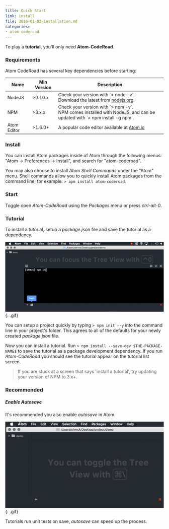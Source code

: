 ```yaml
---
title: Quick Start
link: install
file: 2016-01-02-installation.md
categories:
- atom-coderoad
---
```


To play a **tutorial**, you'll only need **Atom-CodeRoad**.

### Requirements

Atom CodeRoad has several key dependencies before starting:

<div class="table-wrapper">
  <table>
    <thead>
      <tr>
        <th>Name</th>
        <th>Min Version</th>
        <th>Description</th>
      </tr>
    </thead>
    <tbody>
      <tr>
        <td>NodeJS</td>
        <td>>0.10.x</td>
        <td>Check your version with `> node -v`.<br />
        Download the latest from <a href="//nodejs.org">nodejs.org</a>.</td>
      </tr>
      <tr>
        <td>NPM</td>
        <td>>3.x.x</td>
        <td>Check your version with `> npm -v`.<br />NPM comes installed with NodeJS, and can be updated with `> npm install -g npm`.</td>
      </tr>
      <tr>
        <td>Atom Editor</td>
        <td>>1.6.0+</td>
        <td>A popular code editor available at <a href="//atom.io">Atom.io</a></td>
      </tr>
    </tbody>
  </table>
</div>


### Install

You can install Atom packages inside of Atom through the following menus: "Atom -> Preferences -> Install", and search for "atom-coderoad".

You may also choose to install *Atom Shell Commands* under the "Atom" menu. Shell commands allow you to quickly install Atom packages from the command line, for example: `> apm install atom-coderoad`.

### Start

Toggle open *Atom-CodeRoad* using the *Packages* menu or press *ctrl-alt-0*.


### Tutorial

To install a tutorial, setup a *package.json* file and save the tutorial as a dependency.

![Install a Tutorial](/images/docs/install-tutorial.png){: .gif}

You can setup a project quickly by typing `> npm init --y` into the command line in your project's folder. This agrees to all of the defaults for your newly created *package.json* file.

Now you can install a tutorial. Run `> npm install --save-dev $THE-PACKAGE-NAME$` to save the tutorial as a package development dependency. If you run *Atom-CodeRoad* you should see the tutorial appear on the tutorial list screen.

> If you are stuck at a screen that says 'install a tutorial', try updating your version of NPM to 3.x+.

### Recommended

##### Enable Autosave

It's recommended you also enable *autosave* in Atom.

![Enable autosave in Atom](/images/docs/autosave.png){: .gif}

Tutorials run unit tests on save, *autosave* can speed up the process.
